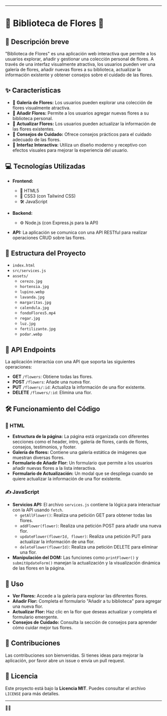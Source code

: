 
---

# 🌸 Biblioteca de Flores 🌼

## 📖 Descripción breve

"Biblioteca de Flores" es una aplicación web interactiva que permite a los usuarios explorar, añadir y gestionar una colección personal de flores. A través de una interfaz visualmente atractiva, los usuarios pueden ver una galería de flores, añadir nuevas flores a su biblioteca, actualizar la información existente y obtener consejos sobre el cuidado de las flores.

## ✨ Características

- 🌺 **Galería de Flores:** Los usuarios pueden explorar una colección de flores visualmente atractiva.
- 🌻 **Añadir Flores:** Permite a los usuarios agregar nuevas flores a su biblioteca personal.
- 🌷 **Actualizar Flores:** Los usuarios pueden actualizar la información de las flores existentes.
- 🌿 **Consejos de Cuidado:** Ofrece consejos prácticos para el cuidado adecuado de las flores.
- 🎨 **Interfaz Interactiva:** Utiliza un diseño moderno y receptivo con efectos visuales para mejorar la experiencia del usuario.

## 💻 Tecnologías Utilizadas

- **Frontend:**
  - 📝 HTML5
  - 🎨 CSS3 (con Tailwind CSS)
  - 🛠️ JavaScript

- **Backend:**
  - ⚙️ Node.js (con Express.js para la API)
  
- **API:** La aplicación se comunica con una API RESTful para realizar operaciones CRUD sobre las flores.

## 📂 Estructura del Proyecto

- `index.html`
- `src/services.js`
- `assets/`
  - `cerezo.jpg`
  - `hortensia.jpg`
  - `lupino.webp`
  - `lavanda.jpg`
  - `margaritas.jpg`
  - `calendula.jpg`
  - `fondoFlores5.mp4`
  - `regar.jpg`
  - `luz.jpg`
  - `fertilizante.jpg`
  - `podar.webp`

## 🔌 API Endpoints

La aplicación interactúa con una API que soporta las siguientes operaciones:

- **GET** `/flowers`: Obtiene todas las flores.
- **POST** `/flowers`: Añade una nueva flor.
- **PUT** `/flowers/:id`: Actualiza la información de una flor existente.
- **DELETE** `/flowers/:id`: Elimina una flor.

## 🛠️ Funcionamiento del Código

### 📄 HTML

- **Estructura de la página:** La página está organizada con diferentes secciones como el header, intro, galería de flores, cards de flores, consejos, testimonios, y footer.
- **Galería de flores:** Contiene una galería estática de imágenes que muestran diversas flores.
- **Formulario de Añadir Flor:** Un formulario que permite a los usuarios añadir nuevas flores a la lista interactiva.
- **Formulario de Actualización:** Un modal que se despliega cuando se quiere actualizar la información de una flor existente.

### ✍️ JavaScript

- **Servicios API:** El archivo `services.js` contiene la lógica para interactuar con la API usando `fetch`.
  - `getAllFlower()`: Realiza una petición GET para obtener todas las flores.
  - `addFlower(flower)`: Realiza una petición POST para añadir una nueva flor.
  - `updateFlower(flowerId, flower)`: Realiza una petición PUT para actualizar la información de una flor.
  - `deleteFlower(flowerId)`: Realiza una petición DELETE para eliminar una flor.
- **Manipulación del DOM:** Las funciones como `printFlower()` y `submitUpdateForm()` manejan la actualización y la visualización dinámica de las flores en la página.

## 🚀 Uso

- **Ver Flores:** Accede a la galería para explorar las diferentes flores.
- **Añadir Flor:** Completa el formulario "Añadir a tu biblioteca" para agregar una nueva flor.
- **Actualizar Flor:** Haz clic en la flor que deseas actualizar y completa el formulario emergente.
- **Consejos de Cuidado:** Consulta la sección de consejos para aprender cómo cuidar mejor tus flores.

## 🤝 Contribuciones

Las contribuciones son bienvenidas. Si tienes ideas para mejorar la aplicación, por favor abre un issue o envía un pull request.

## 📜 Licencia

Este proyecto está bajo la **Licencia MIT**. Puedes consultar el archivo `LICENSE` para más detalles.

---

🌷✨
